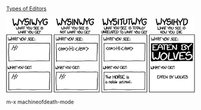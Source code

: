 [Types of Editors](https://xkcd.com/1341)

![Types of Editors](./random_comic.png)

m-x machineofdeath-mode

